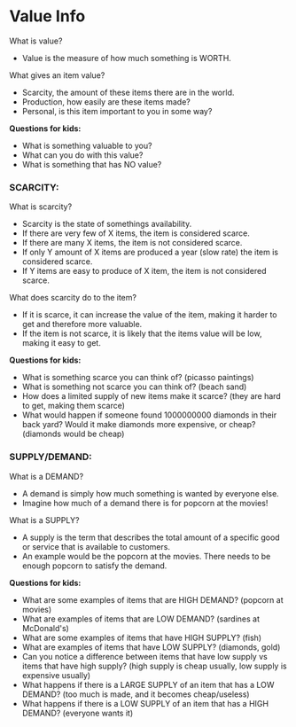 # Value Info

What is value?

* Value is the measure of how much something is WORTH.

What gives an item value?

* Scarcity, the amount of these items there are in the world.    
* Production, how easily are these items made?
* Personal, is this item important to you in some way?

**Questions for kids:**

* What is something valuable to you?
* What can you do with this value?
* What is something that has NO value?

### SCARCITY:

What is scarcity?

* Scarcity is the state of somethings availability.
* If there are very few of X items, the item is considered scarce. 
* If there are many X items, the item is not considered scarce.
* If only Y amount of X items are produced a year \(slow rate\) the item is considered scarce.
* If Y items are easy to produce of X item, the item is not considered scarce.

What does scarcity do to the item?

* If it is scarce, it can increase the value of the item, making it harder to get and therefore more valuable.
* If the item is not scarce, it is likely that the items value will be low, making it easy to get.

**Questions for kids:**

* What is something scarce you can think of? \(picasso paintings\)
* What is something not scarce you can think of? \(beach sand\)
* How does a limited supply of new items make it scarce? \(they are hard to get, making them scarce\)
* What would happen if someone found 1000000000 diamonds in their back yard? Would it make diamonds more expensive, or cheap? \(diamonds would be cheap\)

### SUPPLY/DEMAND:

What is a DEMAND?

* A demand is simply how much something is wanted by everyone else.
* Imagine how much of a demand there is for popcorn at the movies! 

What is a SUPPLY?

* A supply is the term that describes the total amount of a specific good or service that is available to customers.
* An example would be the popcorn at the movies. There needs to be enough popcorn to satisfy the demand.

**Questions for kids:**

* What are some examples of items that are HIGH DEMAND? \(popcorn at movies\)
* What are examples of items that are LOW DEMAND? \(sardines at McDonald's\)
* What are some examples of items that have HIGH SUPPLY? \(fish\)
* What are examples of items that have LOW SUPPLY? \(diamonds, gold\)
* Can you notice a difference between items that have low supply vs items that have high supply? \(high supply is cheap usually, low supply is expensive usually\)
* What happens if there is a LARGE SUPPLY of an item that has a LOW DEMAND? \(too much is made, and it becomes cheap/useless\)
* What happens if there is a LOW SUPPLY of an item that has a HIGH DEMAND? \(everyone wants it\)
